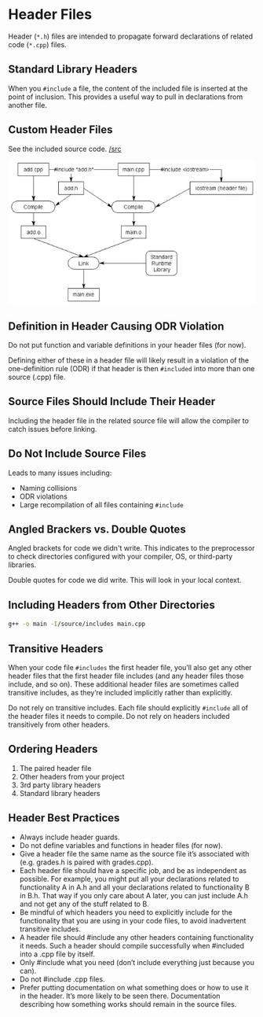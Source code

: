 # Header Files

Header (`*.h`) files are intended to propagate forward declarations of related code (`*.cpp`) files.

## Standard Library Headers

When you `#include` a file, the content of the included file is inserted at the point of inclusion. This provides a useful way to pull in declarations from another file.

## Custom Header Files

See the included source code. [/src](./src)

![header files](./IncludeHeader.png.webp)


## Definition in Header Causing ODR Violation

Do not put function and variable definitions in your header files (for now).

Defining either of these in a header file will likely result in a violation of the one-definition rule (ODR) if that header is then `#included` into more than one source (.cpp) file.

## Source Files Should Include Their Header

Including the header file in the related source file will allow the compiler to catch issues before linking.

## Do Not Include Source Files

Leads to many issues including:
- Naming collisions
- ODR violations
- Large recompilation of all files containing `#include`

## Angled Brackers vs. Double Quotes

Angled brackets for code we didn't write. This indicates to the preprocessor to check directories configured with your compiler, OS, or third-party libraries.

Double quotes for code we did write. This will look in your local context.

## Including Headers from Other Directories

```bash
g++ -o main -I/source/includes main.cpp
```

## Transitive Headers

When your code file `#includes` the first header file, you’ll also get any other header files that the first header file includes (and any header files those include, and so on). These additional header files are sometimes called transitive includes, as they’re included implicitly rather than explicitly.

Do not rely on transitive includes. Each file should explicitly `#include` all of the header files it needs to compile. Do not rely on headers included transitively from other headers.

## Ordering Headers

1. The paired header file
2. Other headers from your project
3. 3rd party library headers
4. Standard library headers

## Header Best Practices

* Always include header guards.
* Do not define variables and functions in header files (for now).
* Give a header file the same name as the source file it’s associated with (e.g. grades.h is paired with grades.cpp).
* Each header file should have a specific job, and be as independent as possible. For example, you might put all your declarations related to functionality A in A.h and all your declarations related to functionality B in B.h. That way if you only care about A later, you can just include A.h and not get any of the stuff related to B.
* Be mindful of which headers you need to explicitly include for the functionality that you are using in your code files, to avoid inadvertent transitive includes.
* A header file should #include any other headers containing functionality it needs. Such a header should compile successfully when #included into a .cpp file by itself.
* Only #include what you need (don’t include everything just because you can).
* Do not #include .cpp files.
* Prefer putting documentation on what something does or how to use it in the header. It’s more likely to be seen there. Documentation describing how something works should remain in the source files.

